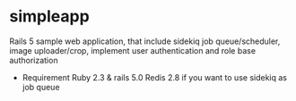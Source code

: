 # simpleapp
Rails 5 sample web application, that include sidekiq job queue/scheduler, image uploader/crop, implement user authentication and role base authorization

* Requirement
Ruby 2.3 & rails 5.0
Redis 2.8 if you want to use sidekiq as job queue

